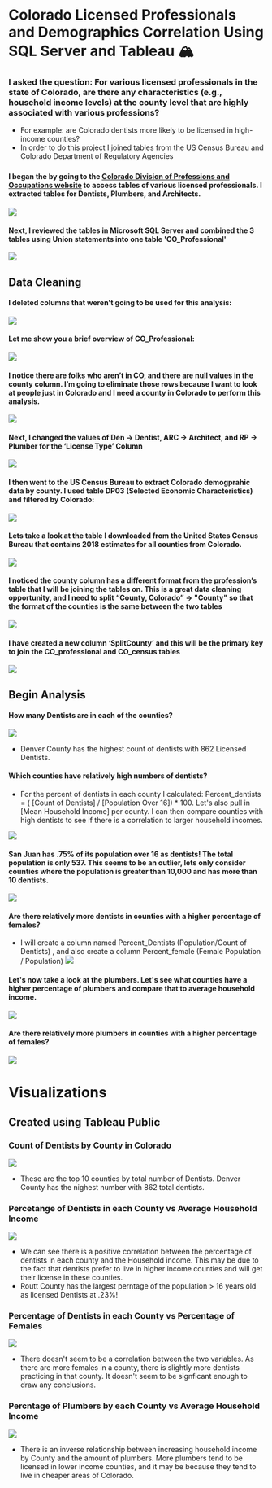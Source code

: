 # Colorado Licensed Professionals and Demographics Correlation Using SQL Server and Tableau :mountain_snow:
### I asked the question: For various licensed professionals in the state of Colorado, are there any characteristics (e.g., household income levels) at the county level that are highly associated with various professions?
 - For example: are Colorado dentists more likely to be licensed in high-income counties?
 - In order to do this project I joined tables from the US Census Bureau and Colorado Department of Regulatory Agencies
###
#### I began the by going to the [Colorado Division of Professions and Occupations website](https://apps.colorado.gov/DORA/licensing/Lookup/GenerateRoster.aspx) to access tables of various licensed professionals. I extracted tables for Dentists, Plumbers, and Architects.
![](https://github.com/cdauksas/PortfolioProjects/blob/main/images/LicensedProfWebsite.png)

#### Next, I reviewed the tables in Microsoft SQL Server and combined the 3 tables using Union statements into one table 'CO_Professional'
![](https://github.com/cdauksas/PortfolioProjects/blob/main/images/combining3Tables.png)

## Data Cleaning
#### I deleted columns that weren't going to be used for this analysis:
![](https://github.com/cdauksas/PortfolioProjects/blob/main/images/droppingColumns.png)

#### Let me show you a brief overview of CO_Professional:
![](https://github.com/cdauksas/PortfolioProjects/blob/main/images/briefOverviewCoProfessionals.png)

#### I notice there are folks who aren’t in CO, and there are null values in the county column. I’m going to eliminate those rows because I want to look at people just in Colorado and I need a county in Colorado to perform this analysis.

![](https://github.com/cdauksas/PortfolioProjects/blob/main/images/DeleteOtherStatesandNulls.png)

#### Next, I changed the values of Den -> Dentist, ARC -> Architect, and RP -> Plumber for the ‘License Type’ Column

![](https://github.com/cdauksas/PortfolioProjects/blob/main/images/caseIfs.png)


#### I then went to the US Census Bureau to extract Colorado demogprahic data by county. I used table DP03 (Selected Economic Characteristics) and filtered by Colorado:
![](https://github.com/cdauksas/PortfolioProjects/blob/main/images/USCensusWebsite.png)

#### Lets take a look at the table I downloaded from the United States Census Bureau that contains 2018 estimates for all counties from Colorado.
![](https://github.com/cdauksas/PortfolioProjects/blob/main/images/BriefOverviewCO_Census.png)

#### I noticed the county column has a different format from the profession’s table that I will be joining the tables on. This is a great data cleaning opportunity, and I need to split “County, Colorado” -> "County" so that the format of the counties is the same between the two tables

![](https://github.com/cdauksas/PortfolioProjects/blob/main/images/CreateSplitCounty.png)

#### I have created a new column ‘SplitCounty’ and this will be the primary key to join the CO_professional  and CO_census tables

![](https://github.com/cdauksas/PortfolioProjects/blob/main/images/FirstJoinOverview.png)

## Begin Analysis
#### How many Dentists are in each of the counties? 
![](https://github.com/cdauksas/PortfolioProjects/blob/main/images/DentistCount.png)

- Denver County has the highest count of dentists with 862 Licensed Dentists.

#### Which counties have relatively high numbers of dentists? 
  - For the percent of dentists in each county I calculated: Percent_dentists = ( [Count of Dentists] / [Population Over 16]) * 100. Let's also pull in [Mean Household Income] per county. I can then compare counties with high dentists to see if there is a correlation to larger household incomes.
  
![](https://github.com/cdauksas/PortfolioProjects/blob/main/images/SanJuan.755.png)

#### San Juan has .75% of its population over 16 as dentists! The total population is only 537. This seems to be an outlier, lets only consider counties where the population is greater than 10,000 and has more than 10 dentists.

![](https://github.com/cdauksas/PortfolioProjects/blob/main/images/PrcntDentistsandMeanIncome.png)

#### Are there relatively more dentists in counties with a higher percentage of females?
 - I will create a column named Percent_Dentists (Population/Count of Dentists) , and also create a column Percent_female (Female Population / Population)
![](https://github.com/cdauksas/PortfolioProjects/blob/main/images/percentFemale.png)

 
#### Let's now take a look at the plumbers. Let's see what counties have a higher percentage of plumbers and compare that to average household income.
![](https://github.com/cdauksas/PortfolioProjects/blob/main/images/plumbersIncome.png)

#### Are there relatively more plumbers in counties with a higher percentage of females?
![](https://github.com/cdauksas/PortfolioProjects/blob/main/images/plumbersIncome.png)



# Visualizations
## Created using Tableau Public

### Count of Dentists by County in Colorado

![](https://github.com/cdauksas/PortfolioProjects/blob/main/images/CountDentists.png)

  - These are the top 10 counties by total number of Dentists. Denver County has the nighest number with 862 total dentists.

### Percetange of Dentists in each County vs Average Household Income

![](https://github.com/cdauksas/PortfolioProjects/blob/main/images/DentistIncme2.png)

 - We can see there is a positive correlation between the percentage of dentists in each county and the Household income. This may be due to the fact that dentists prefer to live in higher income counties and will get their license in these counties.
 - Routt County has the largest perntage of the population > 16 years old as licensed Dentists at .23%!
 
 ### Percentage of Dentists in each County vs Percentage of Females
 
 ![](https://github.com/cdauksas/PortfolioProjects/blob/main/images/prcntFemalevsDentsts.png)
 
  - There doesn't seem to be a correlation between the two variables. As there are more females in a county, there is slightly more dentists practicing in that county. It doesn't seem to be signficant enough to draw any conclusions.
  
  
 ### Percntage of Plumbers by each County vs Average Household Income
 
 ![](https://github.com/cdauksas/PortfolioProjects/blob/main/images/PlumbersIncome3.png)
  
  - There is an inverse relationship between increasing household income by County and the amount of plumbers. More plumbers tend to be licensed in lower income counties, and it may be because they tend to live in cheaper areas of Colorado.

